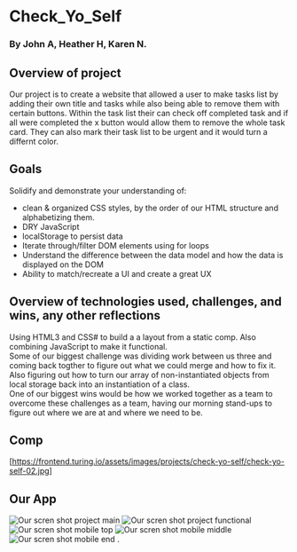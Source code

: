 # Check_Yo_Self
### By John A, Heather H, Karen N.  
  
## Overview of project
Our project is to create a website that allowed a user to make tasks list by adding their own title and tasks while also being
able to remove them with certain buttons. Within the task list their can check off completed task and if all were completed the 
x button would allow them to remove the whole task card. They can also mark their task list to be urgent and it would turn a
differnt color.  
  
## Goals
Solidify and demonstrate your understanding of:
* clean & organized CSS styles, by the order of our HTML structure and alphabetizing them.
* DRY JavaScript
* localStorage to persist data
* Iterate through/filter DOM elements using for loops
* Understand the difference between the data model and how the data is displayed on the DOM
* Ability to match/recreate a UI and create a great UX

## Overview of technologies used, challenges, and wins, any other reflections
Using HTML3 and CSS# to build a a layout from a static comp. Also combining JavaScript to make it functional.  
Some  of our biggest challenge was dividing work between us three and coming back togther to figure out what we could merge and 
how to fix it. Also figuring out how to turn our array of non-instantiated objects from local storage back into an instantiation 
of a class.  
One of our biggest wins would be how we worked together as a team to overcome these challenges as a team, having our morning
stand-ups to figure out where we are at and where we need to be.  

## Comp  
[https://frontend.turing.io/assets/images/projects/check-yo-self/check-yo-self-02.jpg]  

## Our App  
<img src="assets/Full_screen.png" alt="Our scren shot project main">  
<img src="assets/task_Screen.png" alt="Our scren shot project functional">    
<img src="assets/phone1.png" alt="Our scren shot mobile top">  
<img src="assets/phone2.png" alt="Our scren shot mobile middle">  
<img src="assets/phone3png" alt="Our scren shot mobile end"> . 
